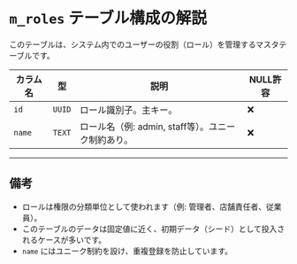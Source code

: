 # `m_roles` テーブル構成の解説

このテーブルは、システム内でのユーザーの役割（ロール）を管理するマスタテーブルです。

| カラム名 | 型     | 説明                               | NULL許容 |
|----------|--------|------------------------------------|----------|
| `id`     | `UUID` | ロール識別子。主キー。             | ❌       |
| `name`   | `TEXT` | ロール名（例: admin, staff等）。ユニーク制約あり。 | ❌       |

---

## 備考

- ロールは権限の分類単位として使われます（例: 管理者、店舗責任者、従業員）。
- このテーブルのデータは固定値に近く、初期データ（シード）として投入されるケースが多いです。
- `name` にはユニーク制約を設け、重複登録を防止しています。
